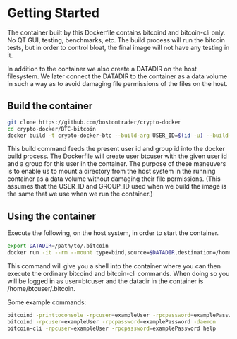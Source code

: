 # Getting Started

The container built by this Dockerfile contains bitcoind and bitcoin-cli only.  No QT GUI, testing, benchmarks, etc.
The build process will run the bitcoin tests, but in order to control bloat, the final image will not have 
any testing in it.

In addition to the container we also create a DATADIR on the host filesystem.  We later connect the DATADIR to the container as a data volume in such a way as to avoid damaging file permissions of the files on the host.

## Build the container

```sh
git clone https://github.com/bostontrader/crypto-docker
cd crypto-docker/BTC-bitcoin
docker build -t crypto-docker-btc --build-arg USER_ID=$(id -u) --build-arg GROUP_ID=$(id -g) .
```
This build command feeds the present user id and group id into the docker build process.  The Dockerfile will
create user btcuser with the given user id and a group for this user in the container.  The purpose of these maneuvers
is to enable us to mount a directory from the host system in the running container as a data volume without damaging 
their file permissions.  (This assumes that the USER_ID and GROUP_ID used when we build the image is the same
that we use when we run the container.)


## Using the container

Execute the following, on the host system, in order to start the container.

```sh
export DATADIR=/path/to/.bitcoin
docker run -it --rm --mount type=bind,source=$DATADIR,destination=/home/btcuser/.bitcoin crypto-docker-btc
```
This command will give you a shell into the container where you can then execute the ordinary bitcoind and bitcoin-cli commands.
When doing so you will be logged in as user=btcuser and the datadir in the container is /home/btcuser/.bitcoin.

Some example commands:

```sh
bitcoind -printtoconsole -rpcuser=exampleUser -rpcpassword=examplePassword
bitcoind -rpcuser=exampleUser -rpcpassword=examplePassword -daemon
bitcoin-cli -rpcuser=exampleUser -rpcpassword=examplePassword help
```

